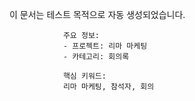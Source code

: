 이 문서는 테스트 목적으로 자동 생성되었습니다.
                
                주요 정보:
                - 프로젝트: 리마 마케팅
                - 카테고리: 회의록
                
                핵심 키워드:
                리마 마케팅, 참석자, 회의